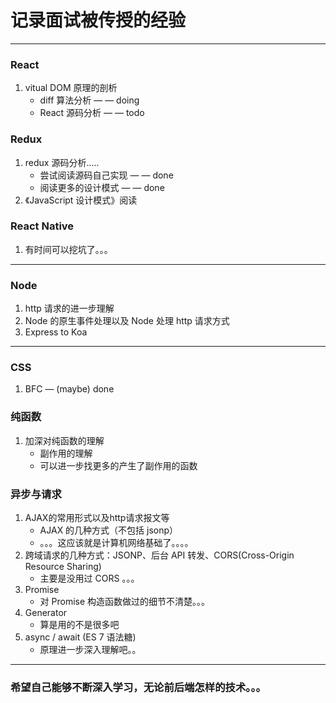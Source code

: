 # 记录面试被传授的经验

---

### React

1. vitual DOM 原理的剖析
   -  diff 算法分析   — — doing
   -  React 源码分析  — — todo

### Redux

1. redux 源码分析.....
   -  尝试阅读源码自己实现   — — done
   -  阅读更多的设计模式   — — done
2. 《JavaScript 设计模式》阅读

### React Native

1. 有时间可以挖坑了。。。

---

### Node

1. http 请求的进一步理解
2. Node 的原生事件处理以及 Node 处理 http 请求方式
3. Express to Koa

---

### CSS

1. BFC — (maybe) done

### 纯函数

1. 加深对纯函数的理解
   -  副作用的理解
   -  可以进一步找更多的产生了副作用的函数

### 异步与请求

1. AJAX的常用形式以及http请求报文等
   -  AJAX 的几种方式（不包括 jsonp）
   -  。。。这应该就是计算机网络基础了。。。。
2. 跨域请求的几种方式：JSONP、后台 API 转发、CORS(Cross-Origin Resource Sharing)
   -  主要是没用过 CORS 。。。
3. Promise
   -  对 Promise 构造函数做过的细节不清楚。。。
4. Generator
   -  算是用的不是很多吧
5. async / await (ES 7 语法糖)
   -  原理进一步深入理解吧。。

---

### 希望自己能够不断深入学习，无论前后端怎样的技术。。。